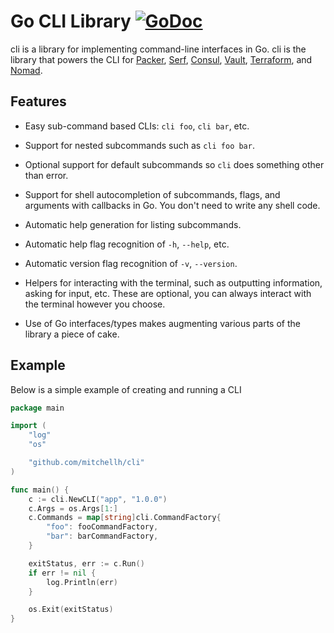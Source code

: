 # Go CLI Library [![GoDoc](https://godoc.org/github.com/mitchellh/cli?status.png)](https://pkg.go.dev/github.com/mitchellh/cli)

cli is a library for implementing command-line interfaces in Go.
cli is the library that powers the CLI for
[Packer](https://github.com/mitchellh/packer),
[Serf](https://github.com/hashicorp/serf),
[Consul](https://github.com/hashicorp/consul),
[Vault](https://github.com/hashicorp/vault),
[Terraform](https://github.com/hashicorp/terraform), and
[Nomad](https://github.com/hashicorp/nomad).

## Features

* Easy sub-command based CLIs: `cli foo`, `cli bar`, etc.

* Support for nested subcommands such as `cli foo bar`.

* Optional support for default subcommands so `cli` does something
  other than error.

* Support for shell autocompletion of subcommands, flags, and arguments
  with callbacks in Go. You don't need to write any shell code.

* Automatic help generation for listing subcommands.

* Automatic help flag recognition of `-h`, `--help`, etc.

* Automatic version flag recognition of `-v`, `--version`.

* Helpers for interacting with the terminal, such as outputting information,
  asking for input, etc. These are optional, you can always interact with the
  terminal however you choose.

* Use of Go interfaces/types makes augmenting various parts of the library a
  piece of cake.

## Example

Below is a simple example of creating and running a CLI

```go
package main

import (
	"log"
	"os"

	"github.com/mitchellh/cli"
)

func main() {
	c := cli.NewCLI("app", "1.0.0")
	c.Args = os.Args[1:]
	c.Commands = map[string]cli.CommandFactory{
		"foo": fooCommandFactory,
		"bar": barCommandFactory,
	}

	exitStatus, err := c.Run()
	if err != nil {
		log.Println(err)
	}

	os.Exit(exitStatus)
}
```

